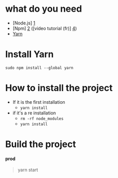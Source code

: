 # what do you need

 * [Node.js] [1]
 * [Npm] [2] ([video tutorial (fr)] [4])
 * [Yarn][5]


# Install Yarn

    sudo npm install --global yarn

# How to install the project

  * If it is the first installation
    * `yarn install`
  * if it's a re installation
    * `rm -rf node_modules`
    * `yarn install`

# Build the project

#### prod
   > yarn start


 [1]: https://nodejs.org/en/                        "node.js"
 [2]: https://www.npmjs.com/                        "npm"
 [3]: https://www.npmjs.com/package/typings         "typings"
 [4]: https://www.youtube.com/watch?v=53U0TBKFwUw   "video tutorial"
 [5]: https://yarnpkg.com/                          "yarn"

